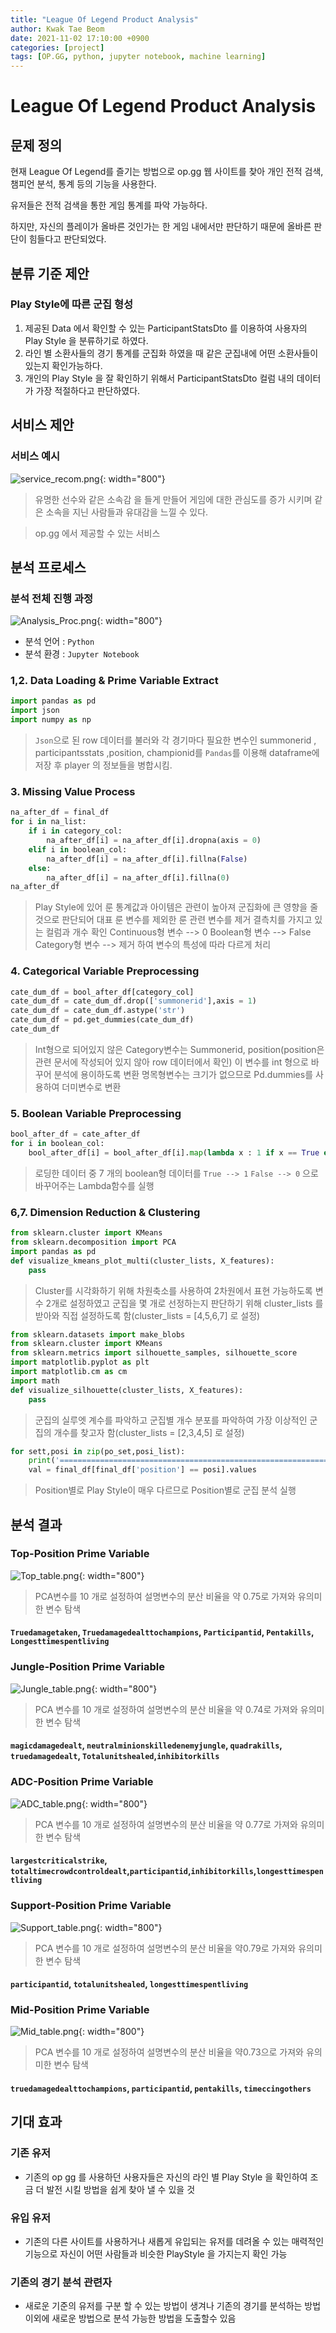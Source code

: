 ```yaml
---
title: "League Of Legend Product Analysis"
author: Kwak Tae Beom
date: 2021-11-02 17:10:00 +0900
categories: [project]
tags: [OP.GG, python, jupyter notebook, machine learning]
---
```


# League Of Legend Product Analysis

## 문제 정의

현재 League Of Legend를 즐기는 방법으로 op.gg 웹 사이트를 찾아 개인 전적 검색, 챔피언 분석, 통계 등의 기능을 사용한다.

유저들은 전적 검색을 통한 게임 통계를 파악 가능하다.

하지만, 자신의 플레이가 올바른 것인가는 한 게임 내에서만 판단하기 때문에 올바른 판단이 힘들다고 판단되었다.

## 분류 기준 제안

### Play Style에 따른 군집 형성

1. 제공된 Data 에서 확인할 수 있는 ParticipantStatsDto 를 이용하여 사용자의 Play Style 을 분류하기로 하였다.
2. 라인 별 소환사들의 경기 통계를 군집화 하였을 때 같은 군집내에 어떤 소환사들이 있는지 확인가능하다.
3. 개인의 Play Style 을 잘 확인하기 위해서 ParticipantStatsDto 컬럼 내의 데이터가 가장 적절하다고 판단하였다.

## 서비스 제안

### 서비스 예시

![service_recom.png](https://github.com/ktb5891/ktb5891.github.io/blob/main/img/opgg/service_recom.png?raw=true){: width="800"}

> 유명한 선수와 같은 소속감 을 들게 만들어 게임에 대한 관심도를 증가 시키며 같은 소속을 지닌 사람들과 유대감을 느낄 수 있다.

> op.gg 에서 제공할 수 있는 서비스

## 분석 프로세스

### 분석 전체 진행 과정

![Analysis_Proc.png](https://github.com/ktb5891/ktb5891.github.io/blob/main/img/opgg/Analysis_Proc.png?raw=true){: width="800"}

- 분석 언어 : `Python`
- 분석 환경 : `Jupyter Notebook`

### 1,2. Data Loading & Prime Variable Extract

```python
import pandas as pd
import json
import numpy as np
```

> `Json`으로 된 row 데이터를 불러와 각 경기마다 필요한 변수인 summonerid , participantsstats ,position, championid를 `Pandas`를 이용해 dataframe에 저장 후 player 의 정보들을 병합시킴.

### 3. Missing Value Process

```python
na_after_df = final_df
for i in na_list:
    if i in category_col:
        na_after_df[i] = na_after_df[i].dropna(axis = 0)
    elif i in boolean_col:
        na_after_df[i] = na_after_df[i].fillna(False)
    else:
        na_after_df[i] = na_after_df[i].fillna(0)
na_after_df
```
> Play Style에 있어 룬 통계값과 아이템은 관련이 높아져 군집화에 큰 영향을 줄 것으로 판단되어 대표 룬 변수를 제외한 룬 관련 변수를 제거 결측치를 가지고 있는 컬럼과 개수 확인
> Continuous형 변수 --> 0
> Boolean형 변수 --> False
> Category형 변수 --> 제거
> 하여 변수의 특성에 따라 다르게 처리

### 4. Categorical Variable Preprocessing

```python
cate_dum_df = bool_after_df[category_col]
cate_dum_df = cate_dum_df.drop(['summonerid'],axis = 1)
cate_dum_df = cate_dum_df.astype('str')
cate_dum_df = pd.get_dummies(cate_dum_df)
cate_dum_df
```

> Int형으로 되어있지 않은 Category변수는 Summonerid, position(position은 관련 문서에 작성되어 있지 않아 row 데이터에서 확인)
> 이 변수를 int 형으로 바꾸어 분석에 용이하도록 변환
> 명목형변수는 크기가 없으므로 Pd.dummies를 사용하여 더미변수로 변환

### 5. Boolean Variable Preprocessing

```python
bool_after_df = cate_after_df
for i in boolean_col:
    bool_after_df[i] = bool_after_df[i].map(lambda x : 1 if x == True else 0)
```

> 로딩한 데이터 중 7 개의 boolean형 데이터를 `True --> 1` `False --> 0` 으로 바꾸어주는 Lambda함수를 실행

### 6,7. Dimension Reduction & Clustering

```python
from sklearn.cluster import KMeans
from sklearn.decomposition import PCA
import pandas as pd
def visualize_kmeans_plot_multi(cluster_lists, X_features):
    pass
```

> Cluster를 시각화하기 위해 차원축소를 사용하여 2차원에서 표현 가능하도록 변수 2개로 설정하였고 군집을 몇 개로 선정하는지 판단하기 위해 cluster_lists 를 받아와 직접 설정하도록 함(cluster_lists = [4,5,6,7] 로 설정)

```python
from sklearn.datasets import make_blobs
from sklearn.cluster import KMeans
from sklearn.metrics import silhouette_samples, silhouette_score
import matplotlib.pyplot as plt
import matplotlib.cm as cm
import math
def visualize_silhouette(cluster_lists, X_features):
    pass
```

> 군집의 실루엣 계수를 파악하고 군집별 개수 분포를 파악하여 가장 이상적인 군집의 개수를 찾고자 함(cluster_lists = [2,3,4,5] 로 설정)

```python
for sett,posi in zip(po_set,posi_list):
    print('================================================================',sett,'================================================================')
    val = final_df[final_df['position'] == posi].values
```

> Position별로 Play Style이 매우 다르므로 Position별로 군집 분석 실행

## 분석 결과

### Top-Position Prime Variable

![Top_table.png](https://github.com/ktb5891/ktb5891.github.io/blob/main/img/opgg/Top_table.png?raw=true){: width="800"}

> PCA변수를 10 개로 설정하여 설명변수의 분산 비율을 약 0.75로 가져와 유의미한 변수 탐색

#### `Truedamagetaken`, `Truedamagedealttochampions`, `Participantid`, `Pentakills`, `Longesttimespentliving`

### Jungle-Position Prime Variable

![Jungle_table.png](https://github.com/ktb5891/ktb5891.github.io/blob/main/img/opgg/Jungle_table.png?raw=true){: width="800"}

> PCA 변수를 10 개로 설정하여 설명변수의 분산 비율을 약 0.74로 가져와 유의미한 변수 탐색

#### `magicdamagedealt`, `neutralminionskilledenemyjungle`, `quadrakills`, `truedamagedealt`, `Totalunitshealed`,`inhibitorkills`

### ADC-Position Prime Variable

![ADC_table.png](https://github.com/ktb5891/ktb5891.github.io/blob/main/img/opgg/ADC_table.png?raw=true){: width="800"}

> PCA 변수를 10 개로 설정하여 설명변수의 분산 비율을 약 0.77로 가져와 유의미한 변수 탐색

#### `largestcriticalstrike`, `totaltimecrowdcontroldealt`,`participantid`,`inhibitorkills`,`longesttimespentliving`

### Support-Position Prime Variable

![Support_table.png](https://github.com/ktb5891/ktb5891.github.io/blob/main/img/opgg/Support_table.png?raw=true){: width="800"}

> PCA 변수를 10 개로 설정하여 설명변수의 분산 비율을 약0.79로 가져와 유의미한 변수 탐색

#### `participantid`, `totalunitshealed`, `longesttimespentliving`

### Mid-Position Prime Variable

![Mid_table.png](https://github.com/ktb5891/ktb5891.github.io/blob/main/img/opgg/Mid_table.png?raw=true){: width="800"}

> PCA 변수를 10 개로 설정하여 설명변수의 분산 비율을 약0.73으로 가져와 유의미한 변수 탐색

#### `truedamagedealttochampions`, `participantid`, `pentakills`, `timeccingothers`

## 기대 효과

### 기존 유저
 - 기존의 op gg 를 사용하던 사용자들은 자신의 라인 별 Play Style 을 확인하여 조금 더 발전 시킬 방법을 쉽게 찾아 낼 수 있을 것

### 유입 유저
 - 기존의 다른 사이트를 사용하거나 새롭게 유입되는 유저를 데려올 수 있는 매력적인 기능으로 자신이 어떤 사람들과 비슷한 PlayStyle 을 가지는지 확인 가능

### 기존의 경기 분석 관련자
 - 새로운 기준의 유저를 구분 할 수 있는 방법이 생겨나 기존의 경기를 분석하는 방법 이외에 새로운 방법으로 분석 가능한 방법을 도출할수 있음